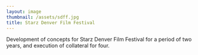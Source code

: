 ```yaml
---
layout: image
thumbnail: /assets/sdff.jpg
title: Starz Denver Film Festival
---
```


Development of concepts for Starz Denver Film Festival for a period of two years, and execution of collateral for four.